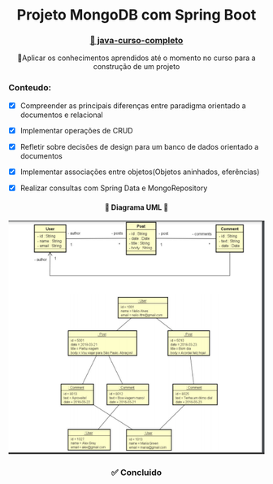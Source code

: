 
<h1 align="center">  Projeto MongoDB com Spring Boot</h1>
<h3 align="center">
    <a href="https://www.udemy.com/course/java-curso-completo/">🔗 java-curso-completo </a>
</h3>

<p align="center">🚀Aplicar os conhecimentos aprendidos até o momento no curso para a construção de um projeto </p>

### Conteudo:
- [x] Compreender as principais diferenças entre paradigma orientado a documentos e relacional
- [x] Implementar operações de CRUD
- [x] Refletir sobre decisões de design para um banco de dados orientado a documentos
- [x] Implementar associações entre objetos(Objetos aninhados, eferências)
- [x] Realizar consultas com Spring Data e MongoRepository




<h4 align="center"> 
	🚀  Diagrama UML  🚀
</h4>

![SignUp Mobile](https://github.com/ifeslopes/workshop-spring-boot-mongodb/blob/master/Captura%20de%20tela%20de%202021-02-20%2021-16-25.png)

<h3 align="center"> 
	✅  Concluido
</h3>
